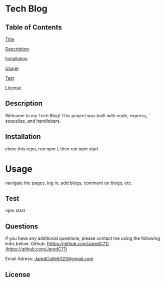 # Tech Blog

## Table of Contents
[Title](#title)

[Description](#description)

[Installation](#installation)

[Usage](#usage)

[Test](#test)

[License](#license)

## Description
Welcome to my Tech Blog! This project was built with node, express, sequelize, and handlebars. 
## Installation
clone this repo, run npm i, then run npm start
# Usage
navigate the pages, log in, add blogs, comment on blogs, etc.
## Test
npm start
## Questions
if you have any additional questions, please contact me using the following links below:
Github: [https://github.com/JaredC71](https://github.com/JaredC71)
 
Email Adress: JaredColletti123@gmail.com 
## License 

